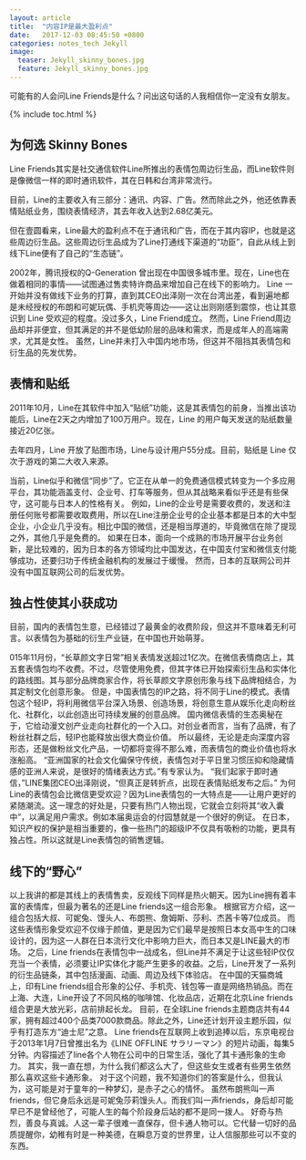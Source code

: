 ```yaml
---
layout: article
title:  "内容IP是最大盈利点"
date:   2017-12-03 08:45:50 +0800
categories: notes_tech Jekyll
image:
  teaser: Jekyll_skinny_bones.jpg
  feature: Jekyll_skinny_bones.jpg
---
```

可能有的人会问Line Friends是什么？问出这句话的人我相信你一定没有女朋友。

{% include toc.html %}

## 为何选 Skinny Bones

Line Friends其实是社交通信软件Line所推出的表情包周边衍生品，而Line软件则是像微信一样的即时通讯软件，其在日韩和台湾非常流行。

目前，Line的主要收入有三部分：通讯、内容、广告。然而除此之外，他还依靠表情贴纸业务，围绕表情经济，其去年收入达到2.68亿美元。

但在壹圆看来，Line最大的盈利点不在于通讯和广告，而在于其内容IP，也就是这些周边衍生品。这些周边衍生品成为了Line打通线下渠道的“功臣”，自此从线上到线下Line便有了自己的“生态链”。

2002年，腾讯授权的Q-Generation 曾出现在中国很多城市里。现在，Line也在做着相同的事情——试图通过售卖特许商品来增加自己在线下的影响力。
Line 一开始并没有做线下业务的打算，直到其CEO出泽刚一次在台湾出差，看到遍地都是未经授权的布朗和可妮玩偶、手机壳等周边——这让出则刚感到震惊，也让其意识到 Line 受欢迎的程度。没过多久，Line Friend成立。
然而，Line Friend周边品却并非便宜，但其满足的并不是低幼阶层的品味和需求，而是成年人的高端需求，尤其是女性。
虽然，Line并未打入中国内地市场，但这并不阻挡其表情包和衍生品的先发优势。

## 表情和贴纸

2011年10月，Line在其软件中加入“贴纸”功能，这是其表情包的前身，当推出该功能后，Line在2天之内增加了100万用户。现在，Line 的用户每天发送的贴纸数量接近20亿张。

去年四月，Line 开放了贴图市场，Line与设计用户55分成。目前，贴纸是 Line 仅次于游戏的第二大收入来源。

当前，Line似乎和微信“同步”了。它正在从单一的免费通信模式转变为一个多应用平台，其功能涵盖支付、企业号、打车等服务，但从其战略来看似乎还是有些保守，这可能与日本人的性格有关。
例如，Line的企业号是需要收费的，发送和注册任何账号都需要收取费用，所以在Line注册企业号的企业基本都是日本的大中型企业，小企业几乎没有。相比中国的微信，还是相当厚道的，毕竟微信在除了提现之外，其他几乎是免费的。
如果在日本，面向一个成熟的市场开展平台业务创新，是比较难的，因为日本的各方领域均比中国发达，在中国支付宝和微信支付能够成功，还要归功于传统金融机构的发展过于缓慢。
然而，日本的互联网公司并没有中国互联网公司的后发优势。

## 独占性使其小获成功
  目前，国内的表情包生意，已经错过了最黄金的收费阶段，但这并不意味着无利可言。以表情包为基础的衍生产业链，在中国也开始萌芽。

  015年11月份，“长草颜文字日常”相关表情发送超过1亿次。在微信表情商店上，其五套表情包均不收费。不过，尽管使用免费，但其字体已开始探索衍生品和实体化的路线图。其与部分品牌商家合作，将长草颜文字原创形象与线下品牌相结合，为其定制文化创意形象。
  但是，中国表情包的IP之路，将不同于Line的模式。表情包这个轻IP，将利用微信平台深入场景、创造场景，将创意生意从娱乐化走向粉丝化、社群化，以此创造出可持续发展的创意品牌。
  国内微信表情的生态奥秘在于，它给动漫文创产业走向社群化的一个入口。对创业者而言，当有了品牌，有了粉丝社群之后，轻IP也能释放出很大商业价值。
  所以最终，无论是走向深度内容形态，还是做粉丝文化产品，一切都将变得不那么难，而表情包的商业价值也将水涨船高。
  “亚洲国家的社会文化偏保守传统，表情包对于平日里习惯压抑和隐藏情感的亚洲人来说，是很好的情绪表达方式。”有专家认为。
  “我们起家于即时通信，”LINE集团CEO出泽刚说，“但真正是转折点，出现在表情贴纸发布之后。”
  为何Line的表情包会比微信更受欢迎？因为Line表情包的一大特点是——让用户更好的紧随潮流。这一理念的好处是，只要有热门人物出现，它就会立刻将其“收入囊中”，以满足用户需求。例如本届奥运会的付园慧就是一个很好的例证。
  在日本，知识产权的保护是相当重要的，像一些热门的超级IP不仅具有吸粉的功能，更具有独占性。所以这就是Line表情包的销售逻辑。

## 线下的“野心”
以上我讲的都是其线上的表情售卖，反观线下同样是热火朝天。因为Line拥有着丰富的表情库，但最为著名的还是Line friends这一组合形象。
根据官方介绍，这一组合包括大叔、可妮兔、馒头人、布朗熊、詹姆斯、莎利、杰茜卡等7位成员。
而这些表情形象受欢迎不仅缘于颜值，更是因为它们最早是按照日本女高中生的口味设计的，因为这一人群在日本流行文化中影响力巨大，而日本又是LINE最大的市场。
之后，Line friends在表情包中一战成名，但Line并不满足于让这些轻IP仅仅充当一个表情，必须要让IP实体化才能产生更多的收益。之后，Line开发了一系列的衍生品链条，其中包括漫画、动画、周边及线下体验店。
在中国的天猫商城上，印有Line friends组合形象的公仔、手机壳、钱包等一直是网络热销品。而在上海、大连，Line开设了不同风格的咖啡馆、化妆品店，近期在北京Line friends组合更是大放光彩，店前排起长龙。
目前，在全球Line friends主题商店共有44家，拥有超过400个品类7000款商品。除此之外，Line还计划开设主题乐园，似乎有打造东方“迪士尼”之意。
Line friends在互联网上收到追捧以后，东京电视台于2013年1月7日曾推出名为《LINE OFFLINE サラリーマン》的短片动画，每集5分钟。内容描述了line各个人物在公司中的日常生活，强化了其卡通形象的生命力。
其实，我一直在想，为什么我们都这么大了，但这些女生或者有些男生依然那么喜欢这些卡通形象。
对于这个问题，我不知道你们的答案是什么，但我认为，这可能是对于童年的一种梦幻，是赤子之心的情怀。
虽然布朗熊叫一声friends，但它身后永远是可妮兔莎莉馒头人。而我们叫一声friends，身后却可能早已不是曾经他了，可能人生的每个阶段身后站的都不是同一拨人。
好奇与热烈，善良与真诚。人这一辈子很难一直保存，但卡通人物可以。它代替一切好的品质提醒你，幼稚有时是一种美德，在瞬息万变的世界里，让人信服那些可以不变的东西。

